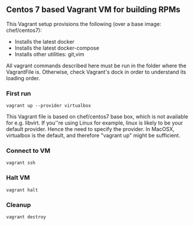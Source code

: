 ## Centos 7 based Vagrant VM for building RPMs

This Vagrant setup provisions the following (over a base image: chef/centos7):
* Installs the latest docker 
* Installs the latest docker-compose
* Installs other utilities: git,vim

All vagrant commands described here must be run in the folder where the VagrantFile is. Otherwise, check Vagrant's dock in order to understand its loading order.

### First run

```
vagrant up --provider virtualbox
```

This Vagrant file is based on chef/centos7 base box, which is not available for e.g. libvirt.
If you''re using Linux for example, linux is likely to be your default provider.
Hence the need to specify the provider.
In MacOSX, virtualbox is the default, and therefore "vagrant up" might be sufficient.

### Connect to VM

```
vagrant ssh
```

### Halt VM

```
vagrant halt
```

### Cleanup

```
vagrant destroy
```
